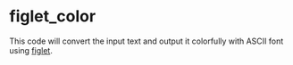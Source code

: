 # figlet_color

This code will convert the input text and output it colorfully with ASCII font using [figlet](http://www.figlet.org/).
